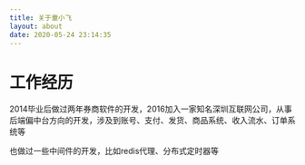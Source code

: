 ```yaml
---
title: 关于童小飞
layout: about
date: 2020-05-24 23:14:35
---
```


# 工作经历

2014毕业后做过两年券商软件的开发，2016加入一家知名深圳互联网公司，从事后端偏中台方向的开发，涉及到账号、支付、发货、商品系统、收入流水、订单系统等

也做过一些中间件的开发，比如redis代理、分布式定时器等
